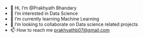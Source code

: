- 👋 Hi, I’m @Prakhyath Bhandary
- 👀 I’m interested in Data Science
- 🌱 I’m currently learning Machine Learning
- 💞️ I’m looking to collaborate on Data science related projects
- 📫 How to reach me prakhyathb07@gmail.com

<!---
Prakhyath07/Prakhyath07 is a ✨ special ✨ repository because its `README.md` (this file) appears on your GitHub profile.
You can click the Preview link to take a look at your changes.
--->
